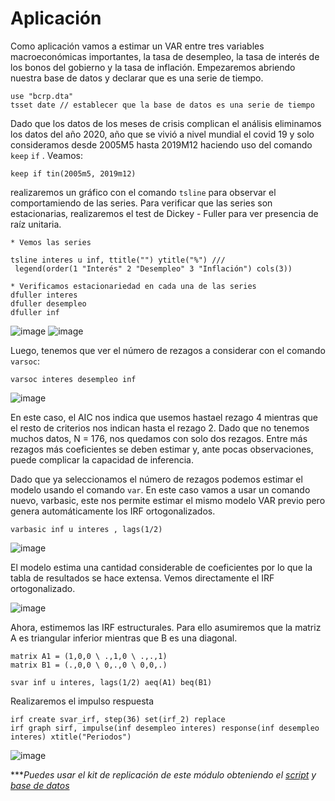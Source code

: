 # Aplicación


Como aplicación vamos a estimar un VAR entre tres variables macroeconómicas importantes, la tasa de desempleo, la tasa de interés de los bonos del gobierno y la tasa de inflación. Empezaremos abriendo nuestra base de datos y declarar que es una serie de tiempo.

```
use "bcrp.dta"
tsset date // establecer que la base de datos es una serie de tiempo
```

Dado que los datos de los meses de crisis complican el análisis eliminamos los datos del año 2020, año que se vivió a nivel mundial el covid 19 y solo consideramos desde 2005M5 hasta 2019M12 haciendo uso del comando `keep` `if` . Veamos:

```
keep if tin(2005m5, 2019m12)
```

realizaremos un gráfico con el comando `tsline` para observar el comportamiendo de las series. Para verificar que las series son estacionarias, realizaremos el test de Dickey - Fuller para ver presencia de raíz unitaria.

```
* Vemos las series

tsline interes u inf, ttitle("") ytitle("%") ///
 legend(order(1 "Interés" 2 "Desempleo" 3 "Inflación") cols(3))
  
* Verificamos estacionariedad en cada una de las series
dfuller interes
dfuller desempleo
dfuller inf 
```

![image](https://user-images.githubusercontent.com/106888200/225364657-c8ca466f-6957-4489-97a7-cf3bd74d6888.png)
![image](https://user-images.githubusercontent.com/106888200/225364804-61c60a99-73ca-46f8-888d-e8d5cb6b86f9.png)


Luego, tenemos que ver el número de rezagos a considerar con el comando `varsoc`:

```
varsoc interes desempleo inf
```

![image](https://user-images.githubusercontent.com/106888200/225364971-28df9003-52d5-4c65-aaff-d4a60a71387d.png)

En este caso, el AIC nos indica que usemos hastael rezago 4 mientras que el resto de criterios nos indican hasta el rezago 2. Dado que no tenemos muchos datos, N = 176, nos quedamos con solo dos rezagos. Entre más rezagos más coeficientes se deben estimar y, ante pocas observaciones, puede complicar la capacidad de inferencia.

Dado que ya seleccionamos el número de rezagos podemos estimar el modelo usando el comando `var`. En este caso vamos a usar un comando nuevo, varbasic, este nos permite estimar el mismo modelo VAR previo pero genera automáticamente los IRF ortogonalizados.

```
varbasic inf u interes , lags(1/2)
```

![image](https://user-images.githubusercontent.com/106888200/225365788-0350d536-fd8d-45e7-99b5-6e5952ffa1a3.png)


El modelo estima una cantidad considerable de coeficientes por lo que la tabla de resultados se hace extensa. Vemos directamente el IRF ortogonalizado.

![image](https://user-images.githubusercontent.com/106888200/225366706-74474676-4f88-4cbc-a699-9cecb14030d6.png)

Ahora, estimemos las IRF estructurales. Para ello asumiremos que la matriz A es triangular inferior mientras que B es una diagonal.

```
matrix A1 = (1,0,0 \ .,1,0 \ .,.,1)
matrix B1 = (.,0,0 \ 0,.,0 \ 0,0,.)

svar inf u interes, lags(1/2) aeq(A1) beq(B1)
```

Realizaremos el impulso respuesta

```
irf create svar_irf, step(36) set(irf_2) replace
irf graph sirf, impulse(inf desempleo interes) response(inf desempleo interes) xtitle("Periodos")
```

![image](https://user-images.githubusercontent.com/106888200/225368645-eb3dd329-4341-43a4-9c01-68d4592b81f5.png)


****Puedes usar el kit de replicación de este módulo obteniendo el [script](https://github.com/Gladys91/Proyecto_STATA/tree/main/_An%C3%A1lisis/Scripts/Conceptos%20b%C3%A1sicos "script") y [base de datos](https://github.com/Gladys91/Proyecto_STATA/tree/main/_An%C3%A1lisis/Data "base de datos")*
